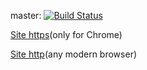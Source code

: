 master: [![Build Status](https://travis-ci.org/akapust1n/rcoi.svg?branch=master)](https://travis-ci.org/akapust1n/rcoi)

[Site https](https://kapust1n.ru)(only for Chrome)

[Site http](http://kapust1n.ru)(any modern browser)

